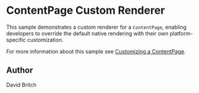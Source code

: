 ContentPage Custom Renderer
===========================

This sample demonstrates a custom renderer for a `ContentPage`, enabling developers to override the default native rendering with their own platform-specific customization.

For more information about this sample see [Customizing a ContentPage](http://developer.xamarin.com/guides/cross-platform/xamarin-forms/custom-renderer/contentpage/).

Author
------

David Britch
